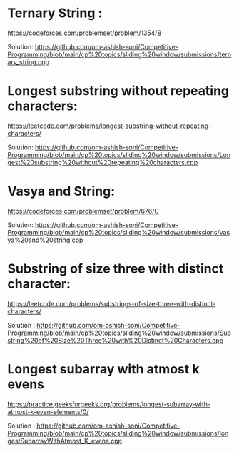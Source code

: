 # Ternary String :
  https://codeforces.com/problemset/problem/1354/B
 
  Solution: https://github.com/om-ashish-soni/Competitive-Programming/blob/main/cp%20topics/sliding%20window/submissions/ternary_string.cpp
  
# Longest substring without repeating characters:
  https://leetcode.com/problems/longest-substring-without-repeating-characters/
  
  Solution: https://github.com/om-ashish-soni/Competitive-Programming/blob/main/cp%20topics/sliding%20window/submissions/Longest%20substring%20without%20repeating%20characters.cpp

# Vasya and String:
  https://codeforces.com/problemset/problem/676/C
  
  Solution: https://github.com/om-ashish-soni/Competitive-Programming/blob/main/cp%20topics/sliding%20window/submissions/vasya%20and%20string.cpp

# Substring of size three with distinct character:
  https://leetcode.com/problems/substrings-of-size-three-with-distinct-characters/

  Solution : https://github.com/om-ashish-soni/Competitive-Programming/blob/main/cp%20topics/sliding%20window/submissions/Substring%20of%20Size%20Three%20with%20Distinct%20Characters.cpp

# Longest subarray with atmost k evens
  https://practice.geeksforgeeks.org/problems/longest-subarray-with-atmost-k-even-elements/0/
  
  Solution : https://github.com/om-ashish-soni/Competitive-Programming/blob/main/cp%20topics/sliding%20window/submissions/longestSubarrayWithAtmost_K_evens.cpp
  
  
